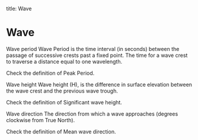 title: Wave

# Wave

Wave period 
Wave Period is the time interval (in seconds) between the passage of successive crests past a fixed point. The time for a wave crest to traverse a distance equal to one wavelength. 

Check the definition of Peak Period. 

Wave height 
Wave height (H), is the difference in surface elevation between the wave crest and the previous wave trough. 

Check the definition of Significant wave height. 

Wave direction 
The direction from which a wave approaches (degrees clockwise from True North). 

Check the definition of Mean wave direction. 
